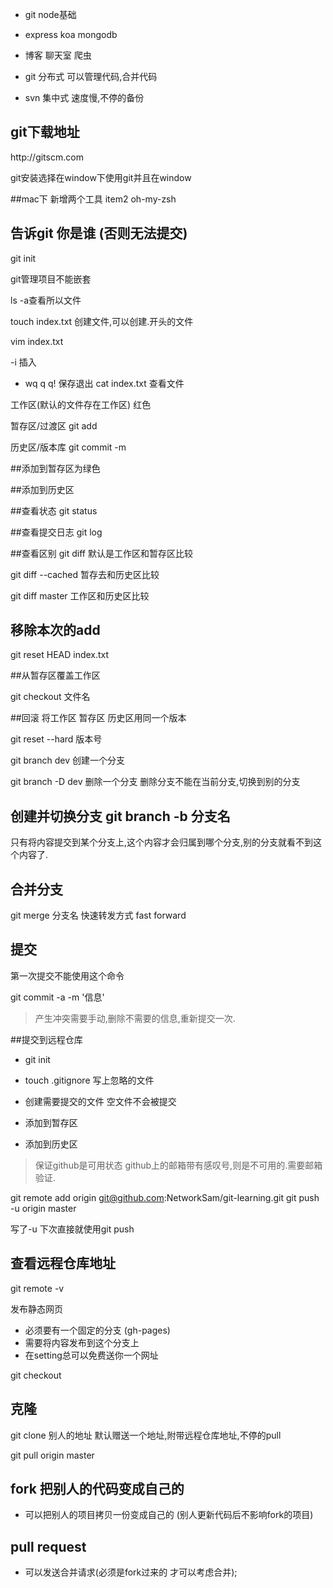 - git node基础
- express koa mongodb
- 博客 聊天室 爬虫


- git 分布式  可以管理代码,合并代码
- svn 集中式 速度慢,不停的备份


## git下载地址
http://git­scm.com

git安装选择在window下使用git并且在window

##mac下
新增两个工具  item2 oh-my-zsh

## 告诉git 你是谁 (否则无法提交)
git init

git管理项目不能嵌套

ls -a查看所以文件

touch index.txt  创建文件,可以创建.开头的文件

vim index.txt

-i 插入
- wq q q! 保存退出
cat index.txt 查看文件

工作区(默认的文件存在工作区)  红色

暂存区/过渡区  git add

历史区/版本库 git commit -m

##添加到暂存区为绿色

##添加到历史区

##查看状态
git status

##查看提交日志
git log


##查看区别
git diff 默认是工作区和暂存区比较

git diff --cached 暂存去和历史区比较

git diff master 工作区和历史区比较


## 移除本次的add


git reset HEAD index.txt


##从暂存区覆盖工作区

git checkout 文件名

##回滚  将工作区 暂存区 历史区用同一个版本

git reset --hard 版本号


git branch dev  创建一个分支

git branch -D dev 删除一个分支  删除分支不能在当前分支,切换到别的分支


## 创建并切换分支 git branch -b 分支名


只有将内容提交到某个分支上,这个内容才会归属到哪个分支,别的分支就看不到这个内容了.


## 合并分支

git merge 分支名  快速转发方式 fast forward


## 提交

第一次提交不能使用这个命令

git commit -a -m '信息'


> 产生冲突需要手动,删除不需要的信息,重新提交一次.

##提交到远程仓库

- git init

- touch .gitignore 写上忽略的文件
- 创建需要提交的文件  空文件不会被提交

- 添加到暂存区

- 添加到历史区

> 保证github是可用状态  github上的邮箱带有感叹号,则是不可用的.需要邮箱验证.


git remote add origin git@github.com:NetworkSam/git-learning.git
git push -u origin master

写了-u  下次直接就使用git push


## 查看远程仓库地址
git remote -v

发布静态网页

- 必须要有一个固定的分支 (gh-pages)
- 需要将内容发布到这个分支上
- 在setting总可以免费送你一个网址


git checkout

## 克隆


git clone 别人的地址  默认赠送一个地址,附带远程仓库地址,不停的pull


git pull origin master


## fork 把别人的代码变成自己的

- 可以把别人的项目拷贝一份变成自己的 (别人更新代码后不影响fork的项目)

## pull request

- 可以发送合并请求(必须是fork过来的  才可以考虑合并);




